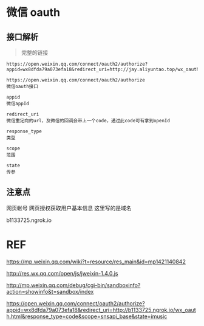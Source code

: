 # 微信 oauth

## 接口解析

> 完整的链接

```
https://open.weixin.qq.com/connect/oauth2/authorize?appid=wx8dfda79a073efa18&redirect_uri=http://jay.aliyuntao.top/wx_oauth.html&response_type=code&scope=snsapi_userinfo&state=imusic
```

```
https://open.weixin.qq.com/connect/oauth2/authorize
微信oauth接口

appid
微信appId

redirect_uri
微信重定向的url，及微信的回调会带上一个code，通过此code可有拿到openId

response_type
类型

scope
范围

state
传参
```

## 注意点

网页帐号 网页授权获取用户基本信息 这里写的是域名

b1133725.ngrok.io

# REF

https://mp.weixin.qq.com/wiki?t=resource/res_main&id=mp1421140842

http://res.wx.qq.com/open/js/jweixin-1.4.0.js

http://mp.weixin.qq.com/debug/cgi-bin/sandboxinfo?action=showinfo&t=sandbox/index

https://open.weixin.qq.com/connect/oauth2/authorize?appid=wx8dfda79a073efa18&redirect_uri=http://b1133725.ngrok.io/wx_oauth.html&response_type=code&scope=snsapi_base&state=imusic
